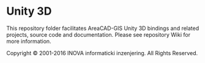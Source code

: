 ﻿# Unity 3D

This repository folder facilitates AreaCAD-GIS Unity 3D bindings and related projects, source code and documentation. Please see repository Wiki for more information.

Copyright © 2001-2016 INOVA informaticki inzenjering. All Rights Reserved. 


